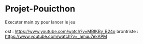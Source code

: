 # Projet-Pouicthon

Executer main.py pour lancer le jeu

ost : https://www.youtube.com/watch?v=MBIKBy_B24o
brontriste : https://www.youtube.com/watch?v=_amuu7ekAPM
